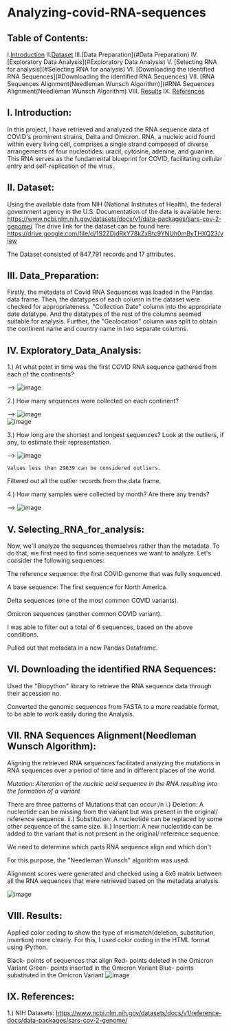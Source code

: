 # Analyzing-covid-RNA-sequences

## Table of Contents:
I.[Introduction](#Introduction)
II.[Dataset](#Dataset)
III.[Data Preparation](#Data Preparation)
IV.[Exploratory Data Analysis](#Exploratory Data Analysis)
V. [Selecting RNA for analysis](#Selecting RNA for analysis)
VI. [Downloading the identified RNA Sequences](#Downloading the identified RNA Sequences)
VII. [RNA Sequences Alignment(Needleman Wunsch Algorithm)](#RNA Sequences Alignment(Needleman Wunsch Algorithm)
VIII. [Results](#Results)
IX. [References](#References)


## I. Introduction:

In this project, I have retrieved and analyzed the RNA sequence data of COVID's prominent strains, Delta and Omicron. 
RNA, a nucleic acid found within every living cell, comprises a single strand composed of diverse arrangements of four nucleotides: uracil, cytosine, adenine, and guanine. 
This RNA serves as the fundamental blueprint for COVID, facilitating cellular entry and self-replication of the virus.

II. Dataset:
--
Using the available data from NIH (National Institutes of Health), the federal government agency in the U.S.
Documentation of the data is available here: https://www.ncbi.nlm.nih.gov/datasets/docs/v1/data-packages/sars-cov-2-genome/
The drive link for the dataset can be found here: https://drive.google.com/file/d/1S2ZDjdRkY78kZxBtc9YNUh0mByTHXQ23/view

The Dataset consisted of 847,791 records and  17 attributes.

III. Data_Preparation:
--
Firstly, the metadata of Covid RNA Sequences was loaded in the Pandas data frame.
Then, the datatypes of each column in the dataset were checked for appropriateness. "Collection Date" column into the appropriate date datatype. 
And the datatypes of the rest of the columns seemed suitable for analysis.
Further, the "Geolocation" column was split to obtain the continent name and country name in two separate columns.

IV. Exploratory_Data_Analysis:
--
1.) At what point in time was the first COVID RNA sequence gathered from each of the continents?

--> 
![image](https://github.com/Priyank0Gandhi/Analyzing-covid-RNA-sequences/assets/96395339/e9c17e60-8bc1-42df-8d89-d8cdcb43112c)

2.) How many sequences were collected on each continent?

--> 
![image](https://github.com/Priyank0Gandhi/Analyzing-covid-RNA-sequences/assets/96395339/28982409-ff2a-4e12-a928-19150e5e4600)            
 ![image](https://github.com/Priyank0Gandhi/Analyzing-covid-RNA-sequences/assets/96395339/9eb2d24a-7f0f-40e0-ac5e-395801b0e1e3)

3.) How long are the shortest and longest sequences? Look at the outliers, if any, to estimate their representation.

--> 
![image](https://github.com/Priyank0Gandhi/Analyzing-covid-RNA-sequences/assets/96395339/ec57a92a-d69a-43df-aebd-8963f8ca8fd5)
    
    Values less than 29639 can be considered outliers.
  Filtered out all the outlier records from the data frame.
    
4.) How many samples were collected by month? Are there any trends?

--> 
![image](https://github.com/Priyank0Gandhi/Analyzing-covid-RNA-sequences/assets/96395339/5c44efe1-4f24-4fde-9a2a-bae0ececf745)

 V. Selecting_RNA_for_analysis:
--
Now, we'll analyze the sequences themselves rather than the metadata. To do that, we first need to find some sequences we want to analyze.
Let's consider the following sequences:

The reference sequence: the first COVID genome that was fully sequenced.

A base sequence: The first sequence for North America.

Delta sequences (one of the most common COVID variants).

Omicron sequences (another common COVID variant).

I was able to filter out a total of 6 sequences, based on the above conditions.

Pulled out that metadata in a new Pandas Dataframe.

VI. Downloading the identified RNA Sequences:
--
Used the "Biopython" library to retrieve the RNA sequence data through their accession no.

Converted the genomic sequences from FASTA to a more readable format, to be able to work easily during the Analysis.

VII. RNA Sequences Alignment(Needleman Wunsch Algorithm):
--
Aligning the retrieved RNA sequences facilitated analyzing the mutations in RNA sequences over a period of time and in different places of the world.

*Mutation: Alteration of the nucleic acid sequence in the RNA resulting into the formation of a variant*

There are three patterns of Mutations that can occur:/n
i.) Deletion: A nucleotide can be missing from the variant but was present in the original/ reference sequence.
ii.) Substitution: A nucleotide can be replaced by some other sequence of the same size.
iii.) Insertion: A new nucleotide can be added to the variant that is not present in the original/ reference sequence.

We need to determine which parts RNA sequence align and which don't

For this purpose, the "Needleman Wunsch" algorithm was used.

Alignment scores were generated and checked using a 6x6 matrix between all the RNA sequences that were retrieved based on the metadata analysis.

![image](https://github.com/Priyank0Gandhi/Analyzing-covid-RNA-sequences/assets/96395339/54326d60-0a0f-4599-bf10-cb0d2d574a02)

VIII. Results:
--
Applied color coding to show the type of mismatch(deletion, substitution, insertion) more clearly.
For this, I used color coding in the HTML format using IPython.

Black- points of sequences that align
Red-   points deleted in the Omicron Variant
Green- points inserted in the Omicron Variant
Blue-  points substituted in the Omicron Variant 
![image](https://github.com/Priyank0Gandhi/Analyzing-covid-RNA-sequences/assets/96395339/d0a41472-2bb5-434e-bd27-939aff8d9da2)

IX. References:
--
1.) NIH Datasets: https://www.ncbi.nlm.nih.gov/datasets/docs/v1/reference-docs/data-packages/sars-cov-2-genome/






